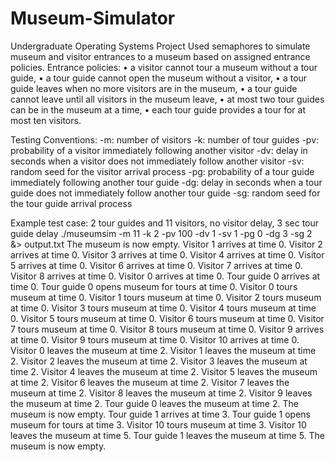 # Museum-Simulator
Undergraduate Operating Systems Project
Used semaphores to simulate museum and visitor entrances to a museum based on assigned entrance policies.
Entrance policies: 
• a visitor cannot tour a museum without a tour guide, 
• a tour guide cannot open the museum without a visitor, 
• a tour guide leaves when no more visitors are in the museum, 
• a tour guide cannot leave until all visitors in the museum leave, 
• at most two tour guides can be in the museum at a time,
• each tour guide provides a tour for at most ten visitors.

Testing Conventions:
-m: number of visitors
-k: number of tour guides
-pv: probability of a visitor immediately following another visitor
-dv: delay in seconds when a visitor does not immediately follow another visitor
-sv: random seed for the visitor arrival process
-pg: probability of a tour guide immediately following another tour guide
-dg: delay in seconds when a tour guide does not immediately follow another tour guide
-sg: random seed for the tour guide arrival process

Example test case:
2 tour guides and 11 visitors, no visitor delay, 3 sec tour guide delay
./museumsim -m 11 -k 2 -pv 100 -dv 1 -sv 1 -pg 0 -dg 3 -sg 2 &> output.txt
The museum is now empty.
Visitor 1 arrives at time 0.
Visitor 2 arrives at time 0.
Visitor 3 arrives at time 0.
Visitor 4 arrives at time 0.
Visitor 5 arrives at time 0.
Visitor 6 arrives at time 0.
Visitor 7 arrives at time 0.
Visitor 8 arrives at time 0.
Visitor 0 arrives at time 0.
Tour guide 0 arrives at time 0.
Tour guide 0 opens museum for tours at time 0.
Visitor 0 tours museum at time 0.
Visitor 1 tours museum at time 0.
Visitor 2 tours museum at time 0.
Visitor 3 tours museum at time 0.
Visitor 4 tours museum at time 0.
Visitor 5 tours museum at time 0.
Visitor 6 tours museum at time 0.
Visitor 7 tours museum at time 0.
Visitor 8 tours museum at time 0.
Visitor 9 arrives at time 0.
Visitor 9 tours museum at time 0.
Visitor 10 arrives at time 0.
Visitor 0 leaves the museum at time 2.
Visitor 1 leaves the museum at time 2.
Visitor 2 leaves the museum at time 2.
Visitor 3 leaves the museum at time 2.
Visitor 4 leaves the museum at time 2.
Visitor 5 leaves the museum at time 2.
Visitor 6 leaves the museum at time 2.
Visitor 7 leaves the museum at time 2.
Visitor 8 leaves the museum at time 2.
Visitor 9 leaves the museum at time 2.
Tour guide 0 leaves the museum at time 2.
The museum is now empty.
Tour guide 1 arrives at time 3.
Tour guide 1 opens museum for tours at time 3.
Visitor 10 tours museum at time 3.
Visitor 10 leaves the museum at time 5.
Tour guide 1 leaves the museum at time 5.
The museum is now empty.

